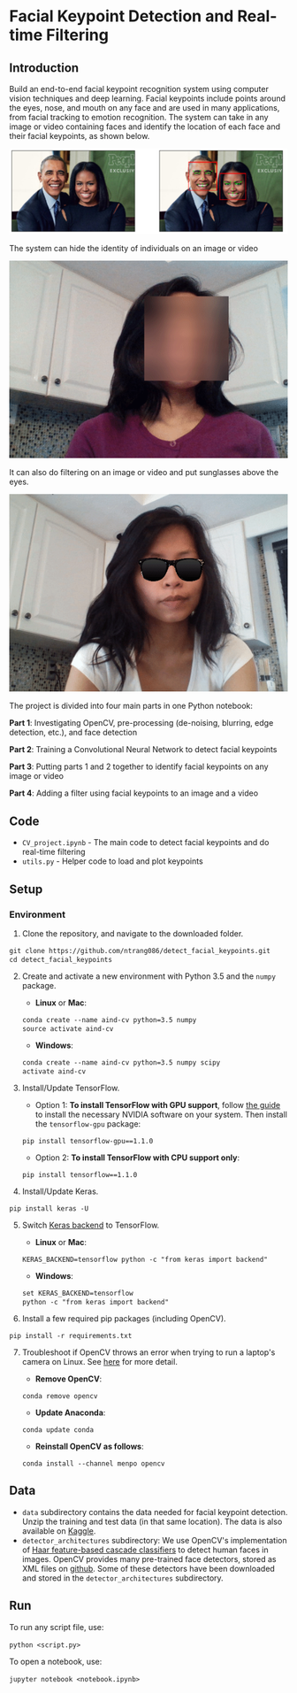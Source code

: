 [//]: # (Image References)

[image1]: ./images/obamas_with_keypoints.png "Facial Keypoint Detection"
[image2]: ./images/laptop_blurer_example.gif "Hide identity"
[image3]: ./images/laptop_filterring.gif "Real-time Filtering"

# Facial Keypoint Detection and Real-time Filtering

## Introduction

Build an end-to-end facial keypoint recognition system using computer vision techniques and deep learning. Facial keypoints include points around the eyes, nose, and mouth on any face and are used in many applications, from facial tracking to emotion recognition. The system can take in any image or video containing faces and identify the location of each face and their facial keypoints, as shown below. 

![Facial Keypoint Detection][image1]

The system can hide the identity of individuals on an image or video

![Hide identity][image2]

It can also do filtering on an image or video and put sunglasses above the eyes. 

![Real-time Filtering][image3]

The project is divided into four main parts in one Python notebook:

__Part 1__: Investigating OpenCV, pre-processing (de-noising, blurring, edge detection, etc.), and face detection

__Part 2__: Training a Convolutional Neural Network to detect facial keypoints

__Part 3__: Putting parts 1 and 2 together to identify facial keypoints on any image or video

__Part 4__: Adding a filter using facial keypoints to an image and a video


## Code

* `CV_project.ipynb` - The main code to detect facial keypoints and do real-time filtering
* `utils.py` - Helper code to load and plot keypoints

## Setup

### Environment

1. Clone the repository, and navigate to the downloaded folder.

```
git clone https://github.com/ntrang086/detect_facial_keypoints.git
cd detect_facial_keypoints
```

2. Create and activate a new environment with Python 3.5 and the `numpy` package.

	- __Linux__ or __Mac__: 
	```
	conda create --name aind-cv python=3.5 numpy
	source activate aind-cv
	```
	- __Windows__: 
	```
	conda create --name aind-cv python=3.5 numpy scipy
	activate aind-cv
	```

3. Install/Update TensorFlow.

	- Option 1: __To install TensorFlow with GPU support__, follow [the guide](https://www.tensorflow.org/install/) to install the necessary NVIDIA software on your system. Then install the `tensorflow-gpu` package:
	```
	pip install tensorflow-gpu==1.1.0
	```
	- Option 2: __To install TensorFlow with CPU support only__:
	```
	pip install tensorflow==1.1.0
	```

4. Install/Update Keras.

```
pip install keras -U
```

5. Switch [Keras backend](https://keras.io/backend/) to TensorFlow.

	- __Linux__ or __Mac__: 
	```
	KERAS_BACKEND=tensorflow python -c "from keras import backend"
	```
	- __Windows__: 
	```
	set KERAS_BACKEND=tensorflow
	python -c "from keras import backend"
	```

6. Install a few required pip packages (including OpenCV).

```
pip install -r requirements.txt
```

7. Troubleshoot if OpenCV throws an error when trying to run a laptop's camera on Linux. See [here](https://stackoverflow.com/questions/40207011/opencv-not-working-properly-with-python-on-linux-with-anaconda-getting-error-th?answertab=votes#tab-top) for more detail.

	- __Remove OpenCV__:
	```
	conda remove opencv
	```
	- __Update Anaconda__: 
	```
	conda update conda
	```
	- __Reinstall OpenCV as follows__: 
	```
	conda install --channel menpo opencv
	```

## Data

* `data` subdirectory contains the data needed for facial keypoint detection. Unzip the training and test data (in that same location). The data is also available on [Kaggle](https://www.kaggle.com/c/facial-keypoints-detection/data).
* `detector_architectures` subdirectory: We use OpenCV's implementation of [Haar feature-based cascade classifiers]((http://docs.opencv.org/trunk/d7/d8b/tutorial_py_face_detection.html)) to detect human faces in images. OpenCV provides many pre-trained face detectors, stored as XML files on [github](https://github.com/opencv/opencv/tree/master/data/haarcascades). Some of these detectors have been downloaded and stored in the `detector_architectures` subdirectory.

## Run

To run any script file, use:

`python <script.py>`

To open a notebook, use:

`jupyter notebook <notebook.ipynb>`


